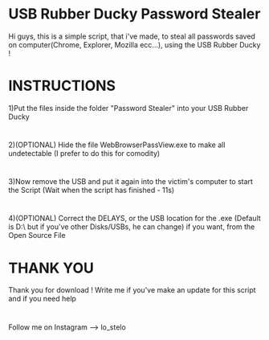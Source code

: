 # USB Rubber Ducky Password Stealer

Hi guys, this is a simple script, that i've made, to steal all passwords saved on computer(Chrome, Explorer, Mozilla ecc...), using the USB Rubber Ducky !

# INSTRUCTIONS

1)Put the files inside the folder "Password Stealer" into your USB Rubber Ducky 
#
2)(OPTIONAL) Hide the file WebBrowserPassView.exe to make all undetectable (I prefer to do this for comodity)
#
3)Now remove the USB and put it again into the victim's computer to start the Script (Wait when the script has finished - 11s)
#
4)(OPTIONAL) Correct the DELAYS, or the USB location for the .exe (Default is D:\ but if you've other Disks/USBs, he can change) if you want, from the Open Source File
#
# THANK YOU
Thank you for download ! Write me if you've make an update for this script and if you need help
#
Follow me on Instagram --> lo_stelo

